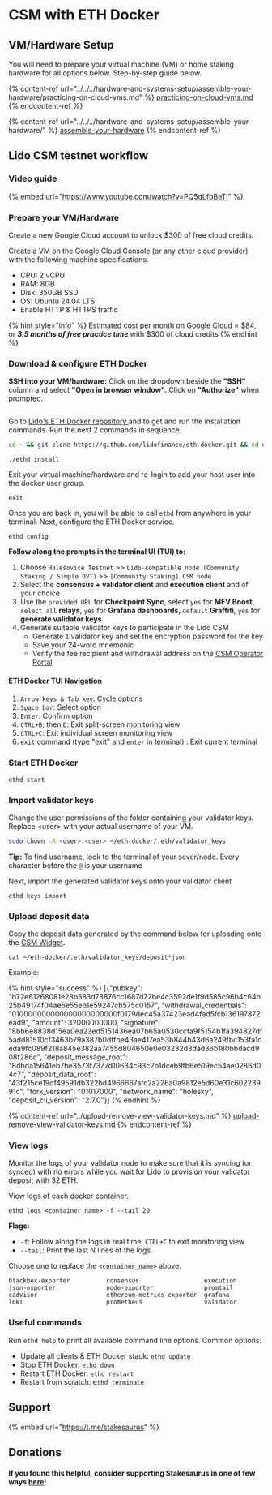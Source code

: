 # CSM with ETH Docker

## VM/Hardware Setup

You will need to prepare your virtual machine (VM) or home staking hardware for all options below. Step-by-step guide below.

{% content-ref url="../../../hardware-and-systems-setup/assemble-your-hardware/practicing-on-cloud-vms.md" %}
[practicing-on-cloud-vms.md](../../../hardware-and-systems-setup/assemble-your-hardware/practicing-on-cloud-vms.md)
{% endcontent-ref %}

{% content-ref url="../../../hardware-and-systems-setup/assemble-your-hardware/" %}
[assemble-your-hardware](../../../hardware-and-systems-setup/assemble-your-hardware/)
{% endcontent-ref %}

## Lido CSM testnet workflow

### Video guide

{% embed url="https://www.youtube.com/watch?v=PQ5qLfbBeTI" %}

### Prepare your VM/Hardware

Create a new Google Cloud account to unlock $300 of free cloud credits.

Create a VM on the Google Cloud Console (or any other cloud provider) with the following machine specifications.

* CPU: 2 vCPU
* RAM: 8GB
* Disk: 350GB SSD
* OS: Ubuntu 24.04 LTS
* Enable HTTP & HTTPS traffic

{% hint style="info" %}
Estimated cost per month on Google Cloud = $84, or _**3.5 months of free practice time**_ with $300 of cloud credits&#x20;
{% endhint %}

### Download & configure ETH Docker

**SSH into your VM/hardware:** Click on the dropdown beside the **"SSH"** column and select **"Open in browser window".** Click on **"Authorize"** when prompted.

<figure><img src="https://dvt-homestaker.stakesaurus.com/~gitbook/image?url=https%3A%2F%2F1628445806-files.gitbook.io%2F%7E%2Ffiles%2Fv0%2Fb%2Fgitbook-x-prod.appspot.com%2Fo%2Fspaces%252FoML8XLjdWBoYbtGBoQ9R%252Fuploads%252F67CExXgVAXX8He9QB978%252Fimage.png%3Falt%3Dmedia%26token%3D76052e50-b3d8-4ef4-b143-ac07a32f45fb&#x26;width=768&#x26;dpr=4&#x26;quality=100&#x26;sign=8d7c4d17&#x26;sv=1" alt=""><figcaption></figcaption></figure>

Go to [Lido's ETH Docker repository ](https://github.com/lidofinance/eth-docker)and to get and run the installation commands. Run the next 2 commands in sequence.

```sh
cd ~ && git clone https://github.com/lidofinance/eth-docker.git && cd eth-docker
```

```
./ethd install
```

Exit your virtual machine/hardware and re-login to add your host user into the docker user group.

```
exit
```

Once you are back in, you will be able to call `ethd` from anywhere in your terminal. Next, configure the ETH Docker service.

```
ethd config
```

**Follow along the prompts in the terminal UI (TUI) to:**

1. Choose `Holešovice Testnet` >> `Lido-compatible node (Community Staking / Simple DVT)` >> `[Community Staking] CSM node`
2. Select the **consensus + validator client** and **execution client** and  of your choice
3. Use the `provided URL` for **Checkpoint Sync**, select `yes` for **MEV Boost**, `select all` **relays**, `yes` for **Grafana dashboards**, `default` **Graffiti**, `yes` for **generate validator keys**
4. Generate suitable validator keys to participate in the Lido CSM
   * Generate `1` validator key and set the encryption password for the key
   * Save your 24-word mnemonic
   * Verify the fee recipient and withdrawal address on the [CSM Operator Portal](https://operatorportal.lido.fi/modules/community-staking-module)

#### ETH Docker TUI Navigation

1. `Arrow keys & Tab key`: Cycle options
2. `Space bar`: Select option
3. `Enter`: Confirm option
4. `CTRL+B`, then `D`: Exit split-screen monitoring view
5. `CTRL+C`: Exit individual screen monitoring view
6. `exit` command (type "exit" and `enter` in terminal) : Exit current terminal

### Start ETH Docker

```
ethd start
```

### Import validator keys

Change the user permissions of the folder containing your validator keys. Replace \<user> with your actual username of your VM.

```sh
sudo chown -R <user>:<user> ~/eth-docker/.eth/validator_keys
```

**Tip:** To find username, look to the terminal of your sever/node. Every character before the `@` is your username

Next, import the generated validator keys onto your validator client

```
ethd keys import
```

### Upload deposit data

Copy the deposit data generated by the command below for uploading onto the [CSM Widget](https://csm.testnet.fi/).

```
cat ~/eth-docker/.eth/validator_keys/deposit*json
```

Example:

{% hint style="success" %}
\[{"pubkey": "b72e61268081e28b583d78876cc1687d72be4c3592de1f9d585c96b4c64b25b49174f04ae6e55eb1e59247cb575c0157", "withdrawal\_credentials": "010000000000000000000000f0179dec45a37423ead4fad5fcb136197872ead9", "amount": 32000000000, "signature": "8bb6e8838d15ea0ea23ed5151436ea07b65a0530ccfa9f5154b1fa394827df5add81510cf3463b79a387b0dffbe43ae417ea53b844b43d6a249fbc153fa1deda9fc089f218a845e382aa7455d804650e0e03232d3dad36b180bbdacd908f286c", "deposit\_message\_root": "8dbda15641eb7be3573f7377d10634c93c2b1dceb9fb6e519ec54ae0286d04c7", "deposit\_data\_root": "43f215ce19df49591db322bd4966667afc2a226a0a9812e5d60e31c60223991c", "fork\_version": "01017000", "network\_name": "holesky", "deposit\_cli\_version": "2.7.0"}]
{% endhint %}

{% content-ref url="../upload-remove-view-validator-keys.md" %}
[upload-remove-view-validator-keys.md](../upload-remove-view-validator-keys.md)
{% endcontent-ref %}

### View logs

Monitor the logs of your validator node to make sure that it is syncing (or synced) with no errors while you wait for Lido to provision your validator deposit with 32 ETH.

View logs of each docker container.

```
ethd logs <container_name> -f --tail 20
```

**Flags:**

* `-f`: Follow along the logs in real time. `CTRL+C` to exit monitoring view
* `--tail`: Print the last N lines of the logs.

Choose one to replace the `<container_name>` above.

```
blackbox-exporter          consensus                  execution                  json-exporter              node-exporter              promtail
cadvisor                   ethereum-metrics-exporter  grafana                    loki                       prometheus                 validator
```

### Useful commands

Run `ethd help` to print all available command line options. Common options:

* Update all clients & ETH Docker stack: `ethd update`
* Stop ETH Docker: `ethd down`
* Restart ETH Docker: `ethd restart`
* Restart from scratch: e`thd terminate`&#x20;

## Support

{% embed url="https://t.me/stakesaurus" %}

## Donations

#### If you found this helpful, consider supporting Stakesaurus in one of few ways [here](https://dvt-homestaker.stakesaurus.com/#if-you-found-this-helpful-consider-supporting-stakesaurus-in-one-of-two-ways-below)!
